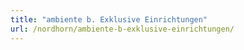 ```yaml
---
title: "ambiente b. Exklusive Einrichtungen"
url: /nordhorn/ambiente-b-exklusive-einrichtungen/
---
```

